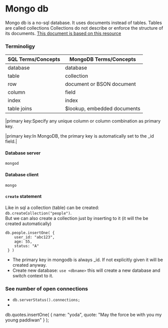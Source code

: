 # Mongo db
Mongo db is a no-sql database.
It uses documents instead of tables.
Tables are called collections
Collections do not describe or enforce the structure of its documents.
[This document is based on this resource](https://docs.mongodb.com/manual/reference/sql-comparison/)

### Terminoligy

|SQL Terms/Concepts |	MongoDB Terms/Concepts|
|----------|-------------|
|database |	database|
|table |	collection|
|row |	document or BSON document|
|column |	field|
|index |	index|
|table joins |	$lookup, embedded documents|

|primary key:Specify any unique column or column combination as primary key.

|primary key:In MongoDB, the primary key is automatically set to the _id field.|

#### Database server
`mongod`

#### Database client
`mongo`

#### `create` statement
Like in sql a collection (table) can be created:
`db.createCollection("people")`.  
But we can also create a collection just by inserting to it (it will the be created automatically)
```
db.people.insertOne( {
    user_id: "abc123",
    age: 55,
    status: "A"
 } )
 ```
 - The primary key in mongodb is always _id. If not explicitly given it will be created anyway.
- Create new database: `use <dbname>` this will create a new database and switch context to it. 

### See number of open connections
- `db.serverStatus().connections;`
- 
db.quotes.insertOne( {
    name: "yoda",
    quote: "May the force be with you my young paddiwan"
} );